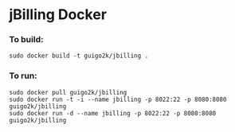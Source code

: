 jBilling Docker
==============

### To build:
    sudo docker build -t guigo2k/jbilling .

### To run:

    sudo docker pull guigo2k/jbilling
    sudo docker run -t -i --name jbilling -p 8022:22 -p 8080:8080 guigo2k/jbilling
    sudo docker run -d --name jbilling -p 8022:22 -p 8080:8080 guigo2k/jbilling
    
    
    